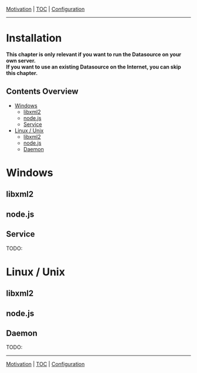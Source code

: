 [Motivation](motivation.md) | [TOC](README.md) | [Configuration](configuration.md)
- - -

# Installation

__This chapter is only relevant if you want to run the Datasource on your own
server.  
If you want to use an existing Datasource on the Internet, you can skip
this chapter.__


## Contents Overview

* [Windows](#windows)
  * [libxml2](#libxml2)
  * [node.js](#nodejs)
  * [Service](#service)   
* [Linux / Unix](#linux--unix)
  * [libxml2](#libxml2)
  * [node.js](#nodejs)
  * [Daemon](#daemon)


# Windows
## libxml2
## node.js
## Service

TODO:


# Linux / Unix
## libxml2
## node.js
## Daemon

TODO:



- - -

[Motivation](motivation.md) | [TOC](README.md) | [Configuration](configuration.md)